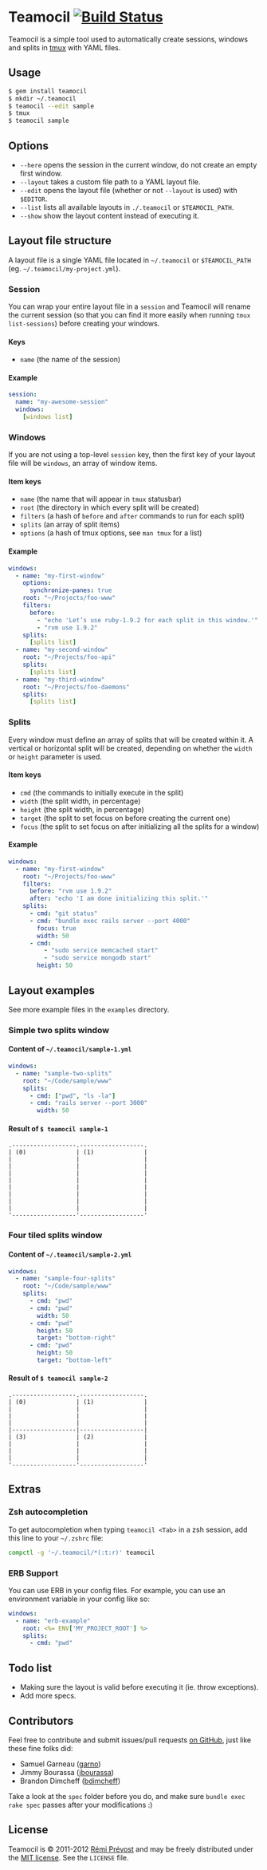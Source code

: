 # Teamocil [![Build Status](https://secure.travis-ci.org/remiprev/teamocil.png)](http://travis-ci.org/remiprev/teamocil)

Teamocil is a simple tool used to automatically create sessions, windows and splits in [tmux](http://tmux.sourceforge.net/) with YAML files.


## Usage

```bash
$ gem install teamocil
$ mkdir ~/.teamocil
$ teamocil --edit sample
$ tmux
$ teamocil sample
```

## Options

* `--here` opens the session in the current window, do not create an empty first window.
* `--layout` takes a custom file path to a YAML layout file.
* `--edit` opens the layout file (whether or not `--layout` is used) with `$EDITOR`.
* `--list` lists all available layouts in `./.teamocil` or `$TEAMOCIL_PATH`.
* `--show` show the layout content instead of executing it.

## Layout file structure

A layout file is a single YAML file located in `~/.teamocil` or `$TEAMOCIL_PATH` (eg. `~/.teamocil/my-project.yml`).

### Session

You can wrap your entire layout file in a `session` and Teamocil will rename the current session (so that you can find it more easily when running `tmux list-sessions`) before creating your windows.

#### Keys

* `name` (the name of the session)

#### Example

```yaml
session:
  name: "my-awesome-session"
  windows:
    [windows list]
```

### Windows

If you are not using a top-level `session` key, then the first key of your layout file will be `windows`, an array of window items.

#### Item keys

* `name` (the name that will appear in `tmux` statusbar)
* `root` (the directory in which every split will be created)
* `filters` (a hash of `before` and `after` commands to run for each split)
* `splits` (an array of split items)
* `options` (a hash of tmux options, see `man tmux` for a list)

#### Example

```yaml
windows:
  - name: "my-first-window"
    options:
      synchronize-panes: true
    root: "~/Projects/foo-www"
    filters:
      before:
        - "echo 'Let’s use ruby-1.9.2 for each split in this window.'"
        - "rvm use 1.9.2"
    splits:
      [splits list]
  - name: "my-second-window"
    root: "~/Projects/foo-api"
    splits:
      [splits list]
  - name: "my-third-window"
    root: "~/Projects/foo-daemons"
    splits:
      [splits list]
```

### Splits

Every window must define an array of splits that will be created within it. A vertical or horizontal split will be created, depending on whether the `width` or `height` parameter is used.

#### Item keys

* `cmd` (the commands to initially execute in the split)
* `width` (the split width, in percentage)
* `height` (the split width, in percentage)
* `target` (the split to set focus on before creating the current one)
* `focus` (the split to set focus on after initializing all the splits for a window)

#### Example

```yaml
windows:
  - name: "my-first-window"
    root: "~/Projects/foo-www"
    filters:
      before: "rvm use 1.9.2"
      after: "echo 'I am done initializing this split.'"
    splits:
      - cmd: "git status"
      - cmd: "bundle exec rails server --port 4000"
        focus: true
        width: 50
      - cmd:
          - "sudo service memcached start"
          - "sudo service mongodb start"
        height: 50
```

## Layout examples

See more example files in the `examples` directory.

### Simple two splits window

#### Content of `~/.teamocil/sample-1.yml`

```yaml
windows:
  - name: "sample-two-splits"
    root: "~/Code/sample/www"
    splits:
      - cmd: ["pwd", "ls -la"]
      - cmd: "rails server --port 3000"
        width: 50
```
        

#### Result of `$ teamocil sample-1`

    .------------------.------------------.
    | (0)              | (1)              |
    |                  |                  |
    |                  |                  |
    |                  |                  |
    |                  |                  |
    |                  |                  |
    |                  |                  |
    |                  |                  |
    |                  |                  |
    '------------------'------------------'

### Four tiled splits window

#### Content of `~/.teamocil/sample-2.yml`

```yaml
windows:
  - name: "sample-four-splits"
    root: "~/Code/sample/www"
    splits:
      - cmd: "pwd"
      - cmd: "pwd"
        width: 50
      - cmd: "pwd"
        height: 50
        target: "bottom-right"
      - cmd: "pwd"
        height: 50
        target: "bottom-left"
```

#### Result of `$ teamocil sample-2`

    .------------------.------------------.
    | (0)              | (1)              |
    |                  |                  |
    |                  |                  |
    |                  |                  |
    |------------------|------------------|
    | (3)              | (2)              |
    |                  |                  |
    |                  |                  |
    |                  |                  |
    '------------------'------------------'

## Extras

### Zsh autocompletion

To get autocompletion when typing `teamocil <Tab>` in a zsh session, add this line to your `~/.zshrc` file:

```zsh
compctl -g '~/.teamocil/*(:t:r)' teamocil
```

### ERB Support

You can use ERB in your config files.  For example, you can use an environment variable in your config like so:

```yaml
windows:
  - name: "erb-example"
    root: <%= ENV['MY_PROJECT_ROOT'] %>
    splits:
      - cmd: "pwd"
```

## Todo list

* Making sure the layout is valid before executing it (ie. throw exceptions).
* Add more specs.

## Contributors

Feel free to contribute and submit issues/pull requests [on GitHub](https://github.com/remiprev/teamocil/issues), just like these fine folks did:

* Samuel Garneau ([garno](https://github.com/garno))
* Jimmy Bourassa ([jbourassa](https://github.com/jbourassa))
* Brandon Dimcheff ([bdimcheff](https://github.com/bdimcheff))

Take a look at the `spec` folder before you do, and make sure `bundle exec rake spec` passes after your modifications :)

## License

Teamocil is © 2011-2012 [Rémi Prévost](http://exomel.com) and may be freely distributed under the [MIT license](https://github.com/remiprev/teamocil/blob/master/LICENSE). See the `LICENSE` file.
